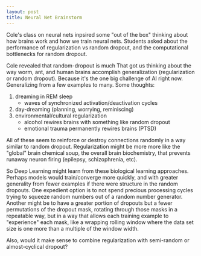 ```yaml
---
layout: post
title: Neural Net Brainstorm
---
```


Cole's class on neural nets inpsired some "out of the box" thinking about how brains work and how we train neural nets. Students asked about the performance of regularization vs random dropout, and the computational bottlenecks for random dropout.

Cole revealed that random-dropout is much 
That got us thinking about the way worm, ant, and human brains accomplish generalization (regularization or random dropout). Because it's the one big challenge of AI right now. Generalizing from a few examples to many. Some thoughts:

  1. dreaming in REM sleep
      - waves of synchronized activation/deactivation cycles
  2. day-dreaming (planning, worrying, reminiscing)
  3. environmental/cultural regularization 
      - alcohol rewires brains with something like random dropout
      - emotional trauma permanently rewires brains (PTSD) 

All of these seem to reinforce or destroy connections randomly in a way similar to random dropout. Regularization might be more more like the "global" brain chemical soup, the overall brain biochemistry, that prevents runaway neuron firing (epilepsy, schizophrenia, etc).

So Deep Learning might learn from these biological learning approaches. Perhaps models would train/converge more quickly, and with greater generality from fewer examples if there were structure in the random dropouts. One expedient option is to not spend precious processing cycles trying to squeeze random numbers out of a random number generator. Another might be to have a greater portion of dropouts but a fewer permutations of the dropout mask, rotating through those masks in a repeatable way, but in a way that allows each training example to "experience" each mask, like a wrapping rolling window where the data set size is one more than a multiple of the window width.

Also, would it make sense to combine regularization with semi-random or almost-cyclical dropout?
